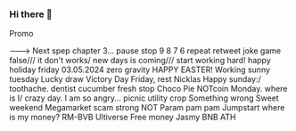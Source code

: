 ### Hi there 👋

<!--
**Nniikka/Nniikka** is a ✨ _special_ ✨ repository because its `README.md` (this file) appears on your GitHub profile.

Here are some ideas to get you started:

- 🔭 I’m currently working on ...
- 🌱 I’m currently learning ...
- 👯 I’m looking to collaborate on ...
- 🤔 I’m looking for help with ...
- 💬 Ask me about ...
- 📫 How to reach me: ...
- 😄 Pronouns: ...
- ⚡ Fun fact: ...
-->Promo
---> Next spep
chapter 3...
pause
stop
9
8
7
6
repeat
retweet
joke
game
false///
it don't works/
new days is coming///
start working hard!
happy holiday
friday 03.05.2024
zero gravity
HAPPY EASTER!
Working
sunny tuesday 
Lucky draw
Victory Day
Friday, rest
Nicklas
Happy sunday:/
toothache. dentist
cucumber fresh
stop
Choco Pie
NOTcoin
Monday. where is I/
crazy day. I am so angry...
picnic
utility crop
Something wrong
Sweet weekend
Megamarket scam
strong NOT
Param pam pam
Jumpstart
where is my money?
RM-BVB
Ultiverse
Free money
Jasmy
BNB ATH
